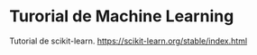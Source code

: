 # Turorial de Machine Learning

Tutorial de scikit-learn. https://scikit-learn.org/stable/index.html
